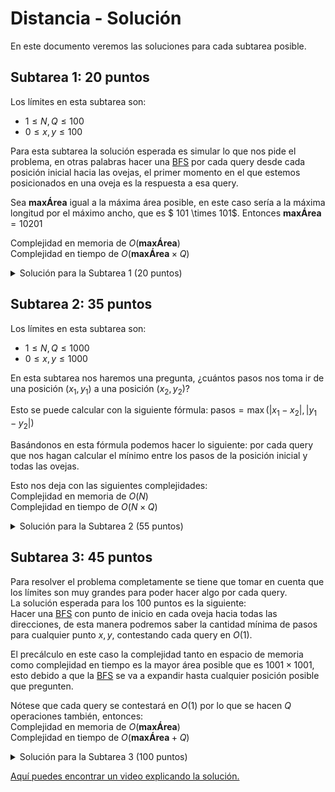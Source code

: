 # Distancia - Solución

En este documento veremos las soluciones para cada subtarea posible.

## Subtarea 1: 20 puntos

Los límites en esta subtarea son:

- $1\leq N, Q\leq100$
- $0 \leq x, y \leq 100$

Para esta subtarea la solución esperada es simular lo que nos pide el problema, en otras palabras hacer una [BFS](https://es.wikipedia.org/wiki/B%C3%BAsqueda_en_anchura) por cada query desde cada posición inicial hacia las ovejas, el primer momento en el que estemos posicionados en una oveja es la respuesta a esa query.

Sea $\textbf{maxÁrea}$ igual a la máxima área posible, en este caso sería a la máxima longitud por el máximo ancho, que es $ 101 \times 101$. Entonces $\textbf{maxÁrea} = 10201$

Complejidad en memoria de $O(\textbf{maxÁrea})$  
Complejidad en tiempo de $O(\textbf{maxÁrea} \times Q)$

<details><summary>Solución para la Subtarea 1 (20 puntos)</summary>

{{parcialA.cpp}}

</details>

## Subtarea 2: 35 puntos

Los límites en esta subtarea son:

- $1 \leq N, Q \leq 1000$
- $0 \leq x, y \leq 1000$

En esta subtarea nos haremos una pregunta, ¿cuántos pasos nos toma ir de una posición $(x_1, y_1)$ a una posición $(x_2, y_2)$?

Esto se puede calcular con la siguiente fórmula:
$\text{pasos} = \max\left(\left| x_1 - x_2 \right|, \left| y_1 - y_2 \right|\right)$

Basándonos en esta fórmula podemos hacer lo siguiente: por cada query que nos hagan calcular el mínimo entre los pasos de la posición inicial y todas las ovejas.

Esto nos deja con las siguientes complejidades:  
Complejidad en memoria de $O(N)$  
Complejidad en tiempo de $O(N \times Q)$

<details><summary>Solución para la Subtarea 2 (55 puntos)</summary>

{{parcialB.cpp}}

</details>

## Subtarea 3: 45 puntos

Para resolver el problema completamente se tiene que tomar en cuenta que los límites son muy grandes para poder hacer algo por cada query.  
La solución esperada para los 100 puntos es la siguiente:  
Hacer una [BFS](https://es.wikipedia.org/wiki/B%C3%BAsqueda_en_anchura) con punto de inicio en cada oveja hacia todas las direcciones, de esta manera podremos saber la cantidad mínima de pasos para cualquier punto $x, y$, contestando cada query en $O(1)$.

El precálculo en este caso la complejidad tanto en espacio de memoria como complejidad en tiempo es la mayor área posible que es $1001 \times 1001$, esto debido a que la [BFS](https://es.wikipedia.org/wiki/B%C3%BAsqueda_en_anchura) se va a expandir hasta cualquier posición posible que pregunten.

Nótese que cada query se contestará en $O(1)$ por lo que se hacen $Q$ operaciones también, entonces:  
Complejidad en memoria de $O(\textbf{maxÁrea})$  
Complejidad en tiempo de $O(\textbf{maxÁrea} + Q)$

<details><summary>Solución para la Subtarea 3 (100 puntos)</summary>

{{solution.cpp}}

</details>

[Aquí puedes encontrar un video explicando la solución.](https://www.youtube.com/watch?v=mmbnd8zZ0gU)

